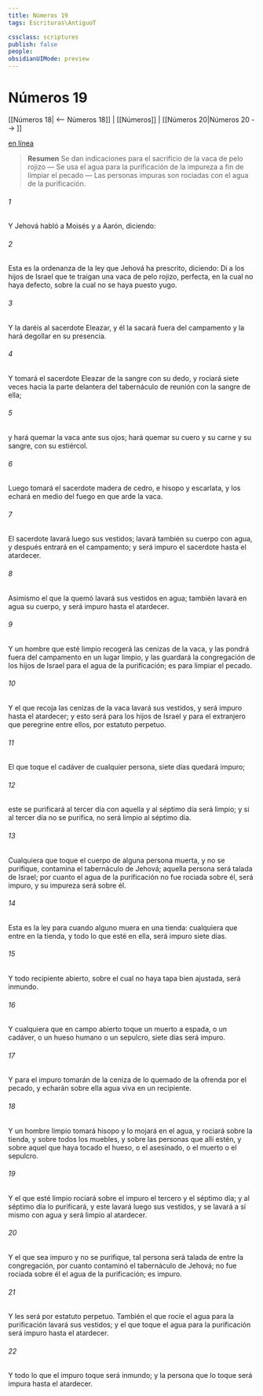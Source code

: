 ```yaml
---
title: Números 19
tags: Escrituras\AntiguoT

cssclass: scriptures
publish: false
people:
obsidianUIMode: preview
---
```


# Números 19
[[Números 18| <-- Números 18]] | [[Números]] | [[Números 20|Números 20 --> ]]

[en línea](https://churchofjesuschrist.org/study/scriptures/ot/num/19?lang=spa)

> __Resumen__
Se dan indicaciones para el sacrificio de la vaca de pelo rojizo — Se usa el agua para la purificación de la impureza a fin de limpiar el pecado — Las personas impuras son rociadas con el agua de la purificación.

###### 1 
Y Jehová habló a Moisés y a Aarón, diciendo:

###### 2 
Esta es la ordenanza de la ley que Jehová ha prescrito, diciendo: Di a los hijos de Israel que te traigan una vaca de pelo rojizo, perfecta, en la cual no haya defecto, sobre la cual no se haya puesto yugo.

###### 3 
Y la daréis al sacerdote Eleazar, y él la sacará fuera del campamento y la hará degollar en su presencia.

###### 4 
Y tomará el sacerdote Eleazar de la sangre con su dedo, y rociará siete veces hacia la parte delantera del tabernáculo de reunión con la sangre de ella;

###### 5 
y hará quemar la vaca ante sus ojos; hará quemar su cuero y su carne y su sangre, con su estiércol.

###### 6 
Luego tomará el sacerdote madera de cedro, e hisopo y escarlata, y los echará en medio del fuego en que arde la vaca.

###### 7 
El sacerdote lavará luego sus vestidos; lavará también su cuerpo con agua, y después entrará en el campamento; y será impuro el sacerdote hasta el atardecer.

###### 8 
Asimismo el que la quemó lavará sus vestidos en agua; también lavará en agua su cuerpo, y será impuro hasta el atardecer.

###### 9 
Y un hombre que esté limpio recogerá las cenizas de la vaca, y las pondrá fuera del campamento en un lugar limpio, y las guardará la congregación de los hijos de Israel para el agua de la purificación; es para limpiar el pecado.

###### 10 
Y el que recoja las cenizas de la vaca lavará sus vestidos, y será impuro hasta el atardecer; y esto será para los hijos de Israel y para el extranjero que peregrine entre ellos, por estatuto perpetuo.

###### 11 
El que toque el cadáver de cualquier persona, siete días quedará impuro;

###### 12 
este se purificará al tercer día con aquella  y al séptimo día será limpio; y si al tercer día no se purifica, no será limpio al séptimo día.

###### 13 
Cualquiera que toque el cuerpo de alguna persona muerta, y no se purifique, contamina el tabernáculo de Jehová; aquella persona será talada de Israel; por cuanto el agua de la purificación no fue rociada sobre él, será impuro, y su impureza será sobre él.

###### 14 
Esta es la ley para cuando alguno muera en una tienda: cualquiera que entre en la tienda, y todo lo que esté en ella, será impuro siete días.

###### 15 
Y todo recipiente abierto, sobre el cual no haya tapa bien ajustada, será inmundo.

###### 16 
Y cualquiera que en campo abierto toque un muerto a espada, o un cadáver, o un hueso humano o un sepulcro, siete días será impuro.

###### 17 
Y para el impuro tomarán de la ceniza de lo quemado de la ofrenda por el pecado, y echarán sobre ella agua viva en un recipiente.

###### 18 
Y un hombre limpio tomará hisopo y lo mojará en el agua, y rociará sobre la tienda, y sobre todos los muebles, y sobre las personas que allí estén, y sobre aquel que haya tocado el hueso, o el asesinado, o el muerto o el sepulcro.

###### 19 
Y el que esté limpio rociará sobre el impuro el tercero y el séptimo día; y al séptimo día lo purificará, y este lavará luego sus vestidos, y se lavará a sí mismo con agua y será limpio al atardecer.

###### 20 
Y el que sea impuro y no se purifique, tal persona será talada de entre la congregación, por cuanto contaminó el tabernáculo de Jehová; no fue rociada sobre él el agua de la purificación; es impuro.

###### 21 
Y les será por estatuto perpetuo. También el que rocíe el agua para la purificación lavará sus vestidos; y el que toque el agua para la purificación será impuro hasta el atardecer.

###### 22 
Y todo lo que el impuro toque será inmundo; y la persona que lo toque será impura hasta el atardecer.

